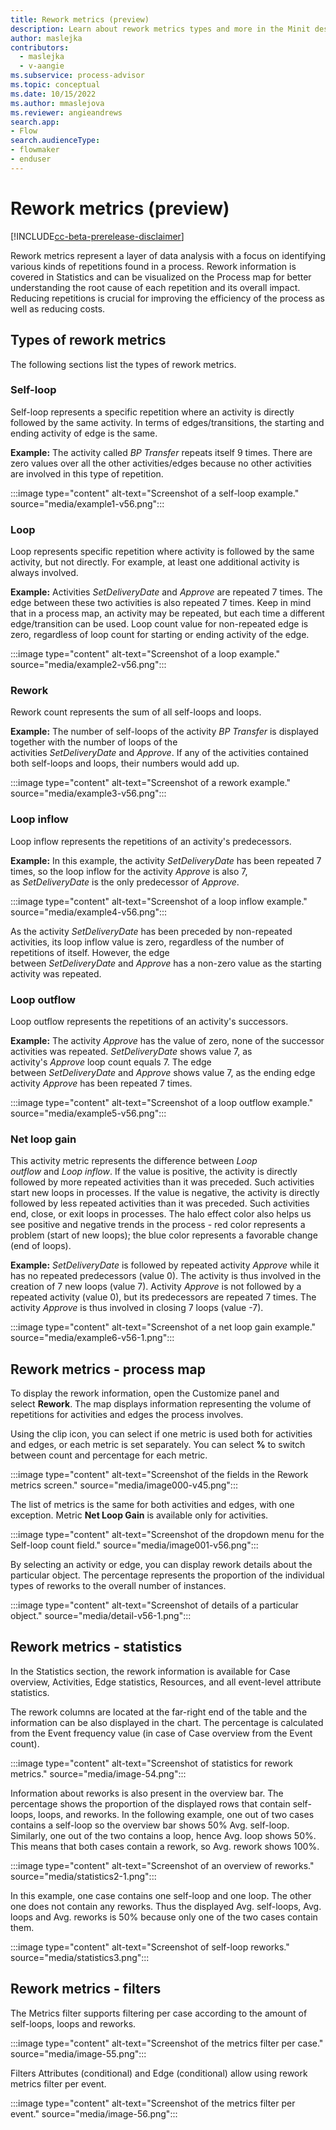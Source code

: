 ```yaml
---
title: Rework metrics (preview)
description: Learn about rework metrics types and more in the Minit desktop application in process advisor.
author: maslejka
contributors:
  - maslejka
  - v-aangie
ms.subservice: process-advisor
ms.topic: conceptual
ms.date: 10/15/2022
ms.author: mmaslejova
ms.reviewer: angieandrews
search.app:
- Flow
search.audienceType:
- flowmaker
- enduser
---
```


# Rework metrics (preview)

[!INCLUDE[cc-beta-prerelease-disclaimer](../includes/cc-beta-prerelease-disclaimer.md)]

Rework metrics represent a layer of data analysis with a focus on identifying various kinds of repetitions found in a process. Rework information is covered in Statistics and can be visualized on the Process map for better understanding the root cause of each repetition and its overall impact. Reducing repetitions is crucial for improving the efficiency of the process as well as reducing costs.

## Types of rework metrics

The following sections list the types of rework metrics.

### Self-loop

Self-loop represents a specific repetition where an activity is directly followed by the same activity. In terms of edges/transitions, the starting and ending activity of edge is the same.

**Example:** The activity called *BP Transfer* repeats itself 9 times. There are zero values over all the other activities/edges because no other activities are involved in this type of repetition.

:::image type="content" alt-text="Screenshot of a self-loop example." source="media/example1-v56.png":::

### Loop

Loop represents specific repetition where activity is followed by the same activity, but not directly. For example, at least one additional activity is always involved.

**Example:** Activities *SetDeliveryDate* and *Approve* are repeated 7 times. The edge between these two activities is also repeated 7 times. Keep in mind that in a process map, an activity may be repeated, but each time a different edge/transition can be used. Loop count value for non-repeated edge is zero, regardless of loop count for starting or ending activity of the edge.

:::image type="content" alt-text="Screenshot of a loop example." source="media/example2-v56.png":::

### Rework

Rework count represents the sum of all self-loops and loops.

**Example:** The number of self-loops of the activity *BP Transfer* is displayed together with the number of loops of the activities *SetDeliveryDate* and *Approve*. If any of the activities contained both self-loops and loops, their numbers would add up.

:::image type="content" alt-text="Screenshot of a rework example." source="media/example3-v56.png":::

### Loop inflow

Loop inflow represents the repetitions of an activity's predecessors.

**Example:** In this example, the activity *SetDeliveryDate* has been repeated 7 times, so the loop inflow for the activity *Approve* is also 7, as *SetDeliveryDate* is the only predecessor of *Approve*.

:::image type="content" alt-text="Screenshot of a loop inflow example." source="media/example4-v56.png":::

As the activity *SetDeliveryDate* has been preceded by non-repeated activities, its loop inflow value is zero, regardless of the number of repetitions of itself. However, the edge between *SetDeliveryDate* and *Approve* has a non-zero value as the starting activity was repeated.

### Loop outflow

Loop outflow represents the repetitions of an activity's successors.

**Example:** The activity *Approve* has the value of zero, none of the successor activities was repeated. *SetDeliveryDate* shows value 7, as activity's *Approve* loop count equals 7. The edge between *SetDeliveryDate* and *Approve* shows value 7, as the ending edge activity *Approve* has been repeated 7 times.

:::image type="content" alt-text="Screenshot of a loop outflow example." source="media/example5-v56.png":::

### Net loop gain

This activity metric represents the difference between *Loop outflow* and *Loop inflow*. If the value is positive, the activity is directly followed by more repeated activities than it was preceded. Such activities start new loops in processes. If the value is negative, the activity is directly followed by less repeated activities than it was preceded. Such activities end, close, or exit loops in processes. The halo effect color also helps us see positive and negative trends in the process - red color represents a problem (start of new loops); the blue color represents a favorable change (end of loops).

**Example:** *SetDeliveryDate* is followed by repeated activity *Approve* while it has no repeated predecessors (value 0). The activity is thus involved in the creation of 7 new loops (value 7). Activity *Approve* is not followed by a repeated activity (value 0), but its predecessors are repeated 7 times. The activity *Approve* is thus involved in closing 7 loops (value -7).

:::image type="content" alt-text="Screenshot of a net loop gain example." source="media/example6-v56-1.png":::

## Rework metrics - process map

To display the rework information, open the Customize panel and select **Rework**. The map displays information representing the volume of repetitions for activities and edges the process involves.

Using the clip icon, you can select if one metric is used both for activities and edges, or each metric is set separately. You can select **%** to switch between count and percentage for each metric.

:::image type="content" alt-text="Screenshot of the fields in the Rework metrics screen." source="media/image000-v45.png":::

The list of metrics is the same for both activities and edges, with one exception. Metric **Net Loop Gain** is available only for activities.

:::image type="content" alt-text="Screenshot of the dropdown menu for the Self-loop count field." source="media/image001-v56.png":::

By selecting an activity or edge, you can display rework details about the particular object. The percentage represents the proportion of the individual types of reworks to the overall number of instances.

:::image type="content" alt-text="Screenshot of details of a particular object." source="media/detail-v56-1.png":::

## Rework metrics - statistics

In the Statistics section, the rework information is available for Case overview, Activities, Edge statistics, Resources, and all event-level attribute statistics.

The rework columns are located at the far-right end of the table and the information can be also displayed in the chart. The percentage is calculated from the Event frequency value (in case of Case overview from the Event count).

:::image type="content" alt-text="Screenshot of statistics for rework metrics." source="media/image-54.png":::

Information about reworks is also present in the overview bar. The percentage shows the proportion of the displayed rows that contain self-loops, loops, and reworks. In the following example, one out of two cases contains a self-loop so the overview bar shows 50% Avg. self-loop. Similarly, one out of the two contains a loop, hence Avg. loop shows 50%. This means that both cases contain a rework, so Avg. rework shows 100%.

:::image type="content" alt-text="Screenshot of an overview of reworks." source="media/statistics2-1.png":::

In this example, one case contains one self-loop and one loop. The other one does not contain any reworks. Thus the displayed Avg. self-loops, Avg. loops and Avg. reworks is 50% because only one of the two cases contain them.

:::image type="content" alt-text="Screenshot of self-loop reworks." source="media/statistics3.png":::

## Rework metrics - filters

The Metrics filter supports filtering per case according to the amount of self-loops, loops and reworks.

:::image type="content" alt-text="Screenshot of the metrics filter per case." source="media/image-55.png":::

Filters Attributes (conditional) and Edge (conditional) allow using rework metrics filter per event.

:::image type="content" alt-text="Screenshot of the metrics filter per event." source="media/image-56.png":::
